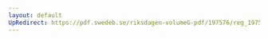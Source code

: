 ```yaml
---
layout: default
UpRedirect: https://pdf.swedeb.se/riksdagen-volumeG-pdf/197576/reg_197576__reg_01.pdf
---
```

